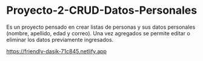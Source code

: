 # Proyecto-2-CRUD-Datos-Personales

Es un proyecto pensado en crear listas de personas y sus datos personales (nombre, apellido, edad y correo). Una vez agregados se permite editar o eliminar los datos previamente ingresados. 

https://friendly-dasik-71c845.netlify.app
